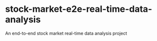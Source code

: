 # stock-market-e2e-real-time-data-analysis
An end-to-end stock market real-time data analysis project
